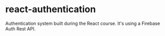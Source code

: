 # react-authentication
Authentication system built during the React course. It's using a Firebase Auth Rest API.
